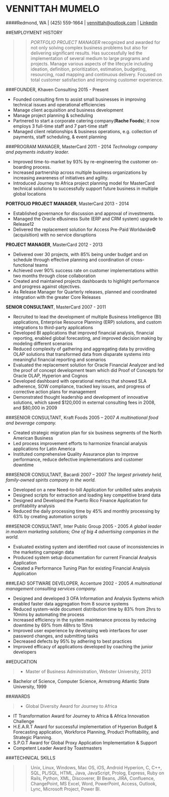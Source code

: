 # VENNITTAH MUMELO                             
####Redmond, WA | (425) 559-1664  | <vennittah@outlook.com> | [Linkedin](https://linkedin.com/in/vennittah)

##EMPLOYMENT HISTORY 
>> *PORTFOLIO PROJECT MANAGER* recognized and awarded for not only solving complex business problems but also for delivering significant results. Has successfully led the implementation of several medium to large programs and projects. Manage various aspects of the lifecycle including ideation, definition, prioritization, estimation, budgeting, resourcing, road mapping and continuous delivery. Focused on total customer satisfaction and improving customer experience.  
 
 
###FOUNDER, Khaven Consulting                              2015 - Present 
* Founded consulting firm to assist small businesses in improving technical issues and operational efficiencies
* Manage client acquisition and business development
* Manage project planning  & scheduling
* Partnered to start a corporate catering company(**Rache Foods**); it now employs 3 full-time staff and 7 part-time staff 
* Managed client relationships & business operations, e.g. collection of payments, staff scheduling, & event planning  
 
###PROGRAM MANAGER, MasterCard                                                  2011 - 2014 
_Technology company and payments industry leader._ 
* Improved time-to-market by 93% by re-engineering the customer on-boarding process. 
* Increased partnership across multiple business organizations by increasing awareness of initiatives and agility. 
* Introduced Journey to Africa project planning model for MasterCard technical solutions to successfully support future business in multiple global locations 
 
**PORTFOLIO PROJECT MANAGER**, MasterCard                                        2013 - 2014  
* Established governance for discussion and approval of investments. 
* Managed the Oracle eBusiness Suite (ERP and CRM system) upgrade to Release12 
* Delivered the replacement solution for Access Pre-Paid Worldwide© (acquisition) with no service disruptions 
 
 
**PROJECT MANAGER**, MasterCard                                                  2012 - 2013 
* Delivered over 30 projects, with 85% being under budget and on schedule through effective planning and coordination of cross-functional teams 
* Achieved over 90% success rate on customer implementations within two months through close collaboration 
* Created and maintained projects dashboards to highlight performance and progress against objectives.
* As Release Manager for Quarterly releases, planned and coordinated integration with the greater Core Releases 
 
**SENIOR CONSULTANT**, MasterCard                                                  2007 - 2011 
* Recruited to lead the development of multiple Business Intelligence (BI) applications, Enterprise Resource Planning (ERP) solutions, and custom integrations to third-party applications
* Developed BI applications that improved financial analysis, financial reporting, enabled global forecasting, and improved decision making by modeling different scenarios 
* Reduced complexity of gathering and aggregating data by providing OLAP solutions that transformed data from disparate systems into meaningful financial reporting and scenarios
* Evaluated the replacement solution for Oracle Financial Analyzer and led the proof of concept development team which did Proof of Concepts for Oracle OLAP, Hyperion and Cognos 
* Developed dashboard with operational metrics that showed SLA adherence, SOW compliance, tracked key issues, and progress of corrective action plans for management 
* Demonstrated thought leadership and development of innovative solutions, which saved $120,000 in external consulting fees in 2008, and $80,000 in 2009
 
###SENIOR CONSULTANT, Kraft Foods                                             2005 – 2007 
_A multinational food and beverage company._ 
* Created strategic migration plan for six business segments of the North American Business 
* Led process improvement efforts to harmonize financial analysis applications for Latin America 
* Instituted comprehensive Quality Assurance plan to improve performance, reduce defective implementations and customer downtime 

###SENIOR CONSULTANT, Bacardi                                               2007 – 2007 
_The largest privately held, family-owned spirits company in the world._ 
* Developed on a new Need-to-bill Application for unbilled sales analysis 
* Designed scripts for extraction and loading key competitive brand data 
* Designed and Developed the Puerto Rico Finance Application for profitability analysis 
* Reduced the daily processing time by 45% and monthly processing by 63% by creating automation scripts 
 
###SENIOR CONSULTANT, Inter Public Group                                          2005 - 2005 
_A global leader in modern marketing solutions; One of big 4 advertising companies in the world._ 
* Evaluated existing system and identified root cause of inconsistencies in the marketing campaign data 
* Produced system setup documentation for current Financial Analysis Application 
* Created a Performance Tuning Plan for existing Financial Analysis Application 

###LEAD SOFTWARE DEVELOPER, Accenture                                        2002 - 2005 
_A multinational management consulting services company._ 
* Designed and developed 3 OFA Information and Analysis Systems which enabled faster data aggregation from 8 source systems  
* Reduced system-wide document distribution time by 83% from 2hrs to 10mins by automating the process 
* Increased efficiency in the system maintenance process by reducing downtime by 69% from 48hrs to 15hrs 
* Improved user experience by developing web interfaces for user password changes, and submitting tasks 
* Decreased defects by 95% by adhering to best practices 
* Improved efficacy of applications developed by coaching the junior developers 

 
##EDUCATION 
> * Master of Business Administration, Webster University, 2013 
* Bachelor of Science, Computer Science, Armstrong Atlantic State University, 1999 
 
##AWARDS
> * Global Diversity Award for Journey to Africa  
* IT Transformation Award for Journey to Africa & Africa Innovation Challenge 
* H.E.A.R.T Award for successful implementation of Hyperion Budget & Forecasting application, Workforce Planning, Product Profitability, and Strategic Planning. 
* S.P.O.T Award for Global Proxy Application Implementation & Support 
* Competent Leader Award by Toastmasters 

###TECHNICAL SKILLS 
> > Unix, Linux, Windows, Mac OS, iOS, Android Hyperion, C, C++, SQL, PL/SQL, HTML, Java, JavaScript, Prolog, Express, Ruby on Rails, Python, XML, Discoverer, BI Beans,  JIRA, Confluence, ChangePoint, MS Excel, Word, PowerPoint, Access, Outlook, Lync, Microsoft Project, Power BI.
